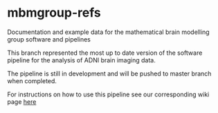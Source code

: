 # mbmgroup-refs
Documentation and example data for the mathematical brain modelling group software and pipelines

This branch represented the most up to date version of the software pipeline for the analysis of ADNI brain imaging data. 

The pipeline is still in development and will be pushed to master branch when completed. 

For instructions on how to use this pipeline see our corresponding wiki page [here](https://github.com/travisbthomp/mbmgroup-refs/wiki/Software-Pipeline-for-ADNI-analysis)

